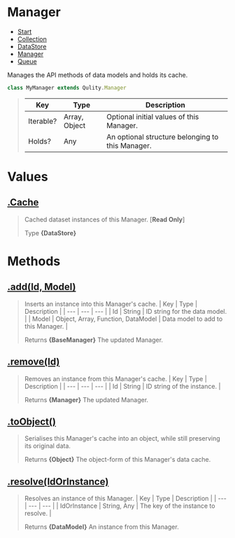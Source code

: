 
# Manager

* [Start](https://github.com/QSmally/Qulity/blob/master/Documentation/Index.md)
* [Collection](https://github.com/QSmally/Qulity/blob/master/Documentation/Collection.md)
* [DataStore](https://github.com/QSmally/Qulity/blob/master/Documentation/DataStore.md)
* [Manager](https://github.com/QSmally/Qulity/blob/master/Documentation/Manager.md)
* [Queue](https://github.com/QSmally/Qulity/blob/master/Documentation/Queue.md)

Manages the API methods of data models and holds its cache.
```js
class MyManager extends Qulity.Manager
```

> | Key | Type | Description |
> | --- | --- | --- |
> | Iterable? | Array, Object | Optional initial values of this Manager. |
> | Holds? | Any | An optional structure belonging to this Manager. |



# Values
## [.Cache](https://github.com/QSmally/Qulity/blob/master/lib/Maps/Manager.js#L16)
> Cached dataset instances of this Manager. [**Read Only**]
>
> Type **{DataStore}**

# Methods
## [.add(Id, Model)](https://github.com/QSmally/Qulity/blob/master/lib/Maps/Manager.js#L43)
> Inserts an instance into this Manager's cache.
> | Key | Type | Description |
> | --- | --- | --- |
> | Id | String | ID string for the data model. |
> | Model | Object, Array, Function, DataModel | Data model to add to this Manager. |
>
> Returns **{BaseManager}** The updated Manager.

## [.remove(Id)](https://github.com/QSmally/Qulity/blob/master/lib/Maps/Manager.js#L58)
> Removes an instance from this Manager's cache.
> | Key | Type | Description |
> | --- | --- | --- |
> | Id | String | ID string of the instance. |
>
> Returns **{Manager}** The updated Manager.

## [.toObject()](https://github.com/QSmally/Qulity/blob/master/lib/Maps/Manager.js#L71)
> Serialises this Manager's cache into an object, while still preserving its original data.
>
> Returns **{Object}** The object-form of this Manager's data cache.

## [.resolve(IdOrInstance)](https://github.com/QSmally/Qulity/blob/master/lib/Maps/Manager.js#L82)
> Resolves an instance of this Manager.
> | Key | Type | Description |
> | --- | --- | --- |
> | IdOrInstance | String, Any | The key of the instance to resolve. |
>
> Returns **{DataModel}** An instance from this Manager.
